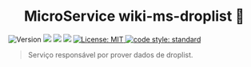 <h1 align="center">MicroService wiki-ms-droplist 👋</h1>
<p>
  <img alt="Version" src="https://img.shields.io/badge/version-1.0.0-blue.svg?cacheSeconds=2592000" />
  <img src="https://img.shields.io/badge/npm-~6.13.4-blue.svg" />
  <img src="https://img.shields.io/badge/node-~12.14.1-blue.svg" />
  <img src="https://img.shields.io/badge/yarn-~1.21.1-blue.svg" />
  <a href="#" target="_blank">
    <img alt="License: MIT" src="https://img.shields.io/badge/License-MIT-yellow.svg" />
    <img alt="code style: standard" src="https://img.shields.io/badge/code%20style-standard-brightgreen.svg" />
  </a>
</p>

> Serviço responsável por prover dados de droplist.

